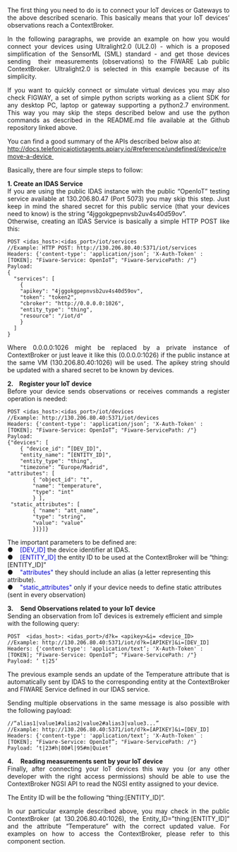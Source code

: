 <p style="text-align: justify;">
The first thing you need to do is to connect your IoT devices or Gateways to the above described scenario. This basically means that your IoT devices&rsquo; observations reach a ContextBroker.
</p>

<p style="text-align: justify;">
In the following paragraphs, we provide an example on how you would connect your devices using Ultralight2.0 (UL2.0) - which is a proposed simplification of the SensorML (SML) standard - and get those devices sending &nbsp;their measurements (observations) to the FIWARE Lab public ContextBroker. Ultralight2.0 is selected in this example because of its simplicity.&nbsp;
</p>

<p style="text-align: justify;">
If you want to quickly connect or simulate virtual devices you may also check FIGWAY, a set of simple python scripts working as a client SDK for any desktop PC, laptop or gateway supporting a python2.7 environment. This way you may skip the steps described below and use the python commands as described in the README.md file available at the Github repository linked above.
</p>

<p style="text-align: justify;">
You can find a good summary of the APIs described below also at:<br />
<a href="http://docs.telefonicaiotiotagents.apiary.io/#reference/undefined/device/remove-a-device">http://docs.telefonicaiotiotagents.apiary.io/#reference/undefined/device/remove-a-device&nbsp;</a>
</p>

<p style="text-align: justify;">
Basically, there are four simple steps to follow:
</p>

<p style="text-align: justify;">
<strong>1. Create an IDAS Service</strong><br />
If you are using the public IDAS instance with the public &ldquo;OpenIoT&rdquo; testing service available at 130.206.80.47 (Port 5073) you may skip this step. Just keep in mind the shared secret for this public service (that your devices need to know) is the string &ldquo;4jggokgpepnvsb2uv4s40d59ov&rdquo;.<br />
Otherwise, creating an IDAS Service is basically a simple HTTP POST like this:
</p>

<div class="dev">
<pre class="prettyprint">
<code>POST &lt;idas_host&gt;:&lt;idas_port&gt;/iot/services
//Example: HTTP POST: http://130.206.80.40:5371/iot/services 
Headers: {&#39;content-type&#39;: &#39;application/json&rsquo;; &#39;X-Auth-Token&#39; : [TOKEN]; &quot;Fiware-Service: OpenIoT&rdquo;; &quot;Fiware-ServicePath: /&quot;}
Payload:
{
  &quot;services&quot;: [
    {
    &quot;apikey&quot;: &quot;4jggokgpepnvsb2uv4s40d59ov&quot;,
    &quot;token&quot;: &quot;token2&quot;,
    &quot;cbroker&quot;: &quot;http://0.0.0.0:1026&quot;,
    &quot;entity_type&quot;: &quot;thing&quot;,
    &quot;resource&quot;: &quot;/iot/d&quot;
    }
  ]
}
</code></pre>

<p style="text-align: justify;">
Where 0.0.0.0:1026 might be replaced by a private instance of ContextBroker or just leave it like this (0.0.0.0:1026) if the public instance at the same VM (130.206.80.40:1026) will be used. The apikey string should be updated with a shared secret to be known by devices.
</p>

<p style="text-align: justify;">
<strong>2.&nbsp;&nbsp; &nbsp;Register your IoT device</strong><br />
Before your device sends observations or receives commands a register operation is needed:
</p>
</div>

<div class="dev">
<pre class="prettyprint">
<code>POST &lt;idas_host&gt;:&lt;idas_port&gt;/iot/devices
//Example: http://130.206.80.40:5371/iot/devices 
Headers: {&#39;content-type&#39;: &#39;application/json&rsquo;; &#39;X-Auth-Token&#39; : [TOKEN]; &quot;Fiware-Service: OpenIoT&rdquo;; &quot;Fiware-ServicePath: /&quot;}
Payload:
{&quot;devices&quot;: [
    { &quot;device_id&quot;: &rdquo;[DEV_ID]&quot;,
    &quot;entity_name&quot;: &rdquo;[ENTITY_ID]&quot;,
    &quot;entity_type&quot;: &quot;thing&quot;,
    &quot;timezone&quot;: &rdquo;Europe/Madrid&quot;,
&quot;attributes&quot;: [
        { &quot;object_id&quot;: &quot;t&quot;,
        &quot;name&quot;: &quot;temperature&quot;,
        &quot;type&quot;: &quot;int&quot;
        } ],
 &quot;static_attributes&quot;: [
        { &quot;name&quot;: &quot;att_name&quot;,
        &quot;type&quot;: &quot;string&quot;,
        &quot;value&quot;: &quot;value&quot;
        }]}]}
</code></pre>

<p>
The important parameters to be defined are:<br />
●&nbsp;&nbsp; &nbsp;<span style="color:#0000CD;">[DEV_ID]</span> the device identifier at IDAS.<br />
●&nbsp;&nbsp; &nbsp;<span style="color:#0000CD;">[ENTITY_ID]</span> the entity ID to be used at the ContextBroker will be &ldquo;thing:[ENTITY_ID]&rdquo;<br />
●&nbsp;&nbsp; &nbsp;<span style="color:#0000CD;">&quot;attributes&quot;</span> they should include an alias (a letter representing this attribute).<br />
●&nbsp;&nbsp; &nbsp;<span style="color:#0000CD;">&quot;static_attributes&quot;</span> only if your device needs to define static attributes (sent in every observation)
</p>

<p>
<strong>3. &nbsp; &nbsp; Send Observations related to your IoT device</strong><br />
Sending an observation from IoT devices is extremely efficient and simple with the following query:
</p>
</div>

<div class="dev">
<pre class="prettyprint">
<code>POST  &lt;idas_host&gt;: &lt;idas_port&gt;/d?k= &lt;apikey&gt;&amp;i= &lt;device_ID&gt;
//Example: http://130.206.80.40:5371/iot/d?k=[APIKEY]&amp;i=[DEV_ID]
Headers: {&#39;content-type&#39;: &#39;application/text&rsquo;; &#39;X-Auth-Token&#39; : [TOKEN]; &quot;Fiware-Service: OpenIoT&rdquo;; &quot;Fiware-ServicePath: /&quot;}
Payload: &lsquo; t|25&lsquo;
</code></pre>

<p style="text-align: justify;">
The previous example sends an update of the Temperature attribute that is automatically sent by IDAS to the corresponding entity at the ContextBroker and FIWARE Service defined in our IDAS service.
</p>

<p style="text-align: justify;">
Sending multiple observations in the same message is also possible with the following payload:
</p>
</div>

<div class="dev">
<pre class="prettyprint">
<code>//&ldquo;alias1|value1#alias2|value2#alias3|value3...&rdquo;
//Example: http://130.206.80.40:5371/iot/d?k=[APIKEY]&amp;i=[DEV_ID]
Headers: {&#39;content-type&#39;: &#39;application/text&rsquo;; &#39;X-Auth-Token&#39; : [TOKEN]; &quot;Fiware-Service: OpenIoT&rdquo;; &quot;Fiware-ServicePath: /&quot;}
Payload: &lsquo;t|23#h|80#l|95#m|Quiet&lsquo;
</code></pre>

<p style="text-align: justify;">
<strong>4. &nbsp; &nbsp;&nbsp;Reading measurements sent by your IoT device</strong><br />
Finally, after connecting your IoT devices this way you (or any other developer with the right access permissions) should be able to use the ContextBroker NGSI API to read the NGSI entity assigned to your device.&nbsp;
</p>

<p style="text-align: justify;">
The Entity ID will be the following &ldquo;thing:[ENTITY_ID]&rdquo;.
</p>

<p style="text-align: justify;">
In our particular example described above, you may check in the public ContextBroker (at 130.206.80.40:1026), the Entity_ID=&rdquo;thing:[ENTITY_ID]&rdquo; and the attribute &ldquo;Temperature&rdquo; with the correct updated value. For examples on how to access the ContextBroker, please refer to this component section.
</p>

<p>
&nbsp;
</p>
</div>
